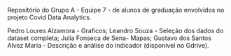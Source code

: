 Repositório do Grupo A - Equipe 7 - de alunos de graduação envolvidos no projeto Covid Data Analytics.

Pedro Loures Alzamora - Graficos;
Leandro Souza - Seleção dos dados do dataset completa;
Julia Fonseca de Sena- Mapas;
Gustavo dos Santos Alvez Maria - Descrição e análise do indicador (disponível no Gdrive).
